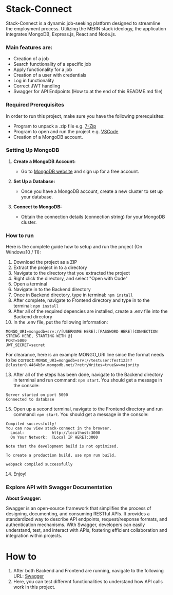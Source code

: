 # Stack-Connect

Stack-Connect is a dynamic job-seeking platform designed to streamline the employment process.
Utilizing the MERN stack ideology, the application integrates MongoDB, Express.js, React and Node.js.

### Main features are: 
  - Creation of a job
  - Search functionality of a specific job
  - Apply functionality for a job
  - Creation of a user with credentials
  - Log in functionality
  - Correct JWT handling
  - Swagger for API Endpoints (How to at the end of this README.md file)

### Required Prerequisites

In order to run this project, make sure you have the following prerequisites:
  - Program to unpack a .zip file e.g. [7-Zip](https://www.7-zip.org/)
  - Program to open and run the project e.g. [VSCode](https://code.visualstudio.com/)
  - Creation of a MongoDB account.

### Setting Up MongoDB

1. **Create a MongoDB Account:**
   - Go to [MongoDB website](https://www.mongodb.com/) and sign up for a free account.

2. **Set Up a Database:**
   - Once you have a MongoDB account, create a new cluster to set up your database.

3. **Connect to MongoDB:**
   - Obtain the connection details (connection string) for your MongoDB cluster.

### How to run

Here is the complete guide how to setup and run the project (On Windows10 / 11):
  1. Download the project as a ZIP
  2. Extract the project in to a directory
  3. Navigate to the directory that you extracted the project
  4. Right click the directory, and select "Open with Code"
  5. Open a terminal
  6. Navigate in to the Backend directory
  7. Once in Backend directory, type in terminal: `npm install`
  8. After complete, navigate to Frontend directory and type in to the terminal: `npm install`
  9. After all of the required depencies are installed, create a .env file into the Backend directory
  11. In the .env file, put the following information:
```
MONGO_URI=mongodb+srv://[USERNAME HERE]:[PASSWORD HERE][CONNECTION STRING HERE, STARTING WITH @]
PORT=5000
JWT_SECRET=secret
```
For clearance, here is an example MONGO_URI line since the format needs to be correct: `MONGO_URI=mongodb+srv://testuser:Test123!?@cluster0.4464b5v.mongodb.net/?retryWrites=true&w=majority`

  13. After all of the steps has been done, navigate to the Backend directory in terminal and run command: `npm start`. You should get a message in the console:
```
Server started on port 5000
Connected to database
```
  15. Open up a second terminal, navigate to the Frontend directory and run command: `npm start`. You should get a message in the console:
```
Compiled successfully!
You can now view stack-connect in the browser.
  Local:            http://localhost:3000
  On Your Network:  [Local IP HERE]:3000

Note that the development build is not optimized.

To create a production build, use npm run build.

webpack compiled successfully
```
14. Enjoy!

### Explore API with Swagger Documentation

**About Swagger:**

Swagger is an open-source framework that simplifies the process of designing, documenting, and consuming RESTful APIs. It provides a standardized way to describe API endpoints, request/response formats, and authentication mechanisms. With Swagger, developers can easily understand, test, and interact with APIs, fostering efficient collaboration and integration within projects.

# How to

1. After both Backend and Frontend are running, navigate to the following URL: [Swagger](http://localhost:5000/api-docs/)
2. Here, you can test different functionalities to understand how API calls work in this project.
  
